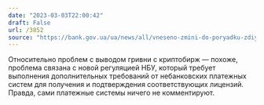 ```yaml
---
date: "2023-03-03T22:00:42"
draft: False
url: /3852
source: "https://bank.gov.ua/ua/news/all/vneseno-zmini-do-poryadku-zdiysnennya-avtorizatsiyi-diyalnosti-nadavachiv-finansovih-platijnih-poslug"
---
```


Относительно проблем с выводом гривни с криптобирж — похоже, проблема связана с новой регуляцией НБУ, который требует выполнения дополнительных требований от небанковских платежных систем для получения и подтверждения соответствующих лицензий. Правда, сами платежные системы ничего не комментируют.

